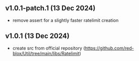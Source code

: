 ## v1.0.1-patch.1 (13 Dec 2024)
- remove assert for a slightly faster ratelimit creation

## v1.0.1 (13 Dec 2024)
- create src from official repository (https://github.com/red-blox/Util/tree/main/libs/Ratelimit)
